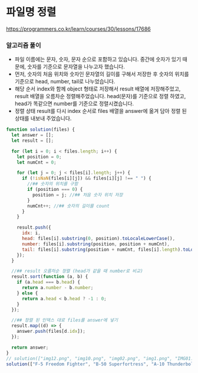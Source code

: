 # 파일명 정렬

https://programmers.co.kr/learn/courses/30/lessons/17686

### 알고리즘 풀이

- 파일 이름에는 문자, 숫자, 문자 순으로 포함하고 있습니다. 중간에 숫자가 있기 때문에, 숫자를 기준으로 문자열을 나누고자 했습니다.
- 먼저, 숫자의 처음 위치와 숫자인 문자열의 길이를 구해서 저장한 후 숫자의 위치를 기준으로 head, number, tail로 나누었습니다.
- 해당 순서 index와 함께 object 형태로 저장해서 result 배열에 저장해주었고, result 배열을 오름차순 정렬해주었습니다. head(문자)를 기준으로 정렬 하였고, head가 똑같으면 number를 기준으로 정렬시켰습니다.
- 정렬 상태 result를 다시 index 순서로 files 배열을 answer에 옮겨 담아 정렬 된 상태를 내보내 주었습니다.

```javascript
function solution(files) {
  let answer = [];
  let result = [];

  for (let i = 0; i < files.length; i++) {
    let position = 0;
    let numCnt = 0;

    for (let j = 0; j < files[i].length; j++) {
      if (!isNaN(files[i][j]) && files[i][j] !== " ") {
        //## 숫자의 위치를 구함
        if (position === 0) {
          position = j; //## 처음 숫자 위치 저장
        }
        numCnt++; //## 숫자의 길이를 count
      }
    }

    result.push({
      idx: i,
      head: files[i].substring(0, position).toLocaleLowerCase(),
      number: files[i].substring(position, position + numCnt),
      tail: files[i].substring(position + numCnt, files[i].length).toLocaleLowerCase(),
    });
  }

  //## result 오름차순 정렬 (head가 같을 때 number로 비교)
  result.sort(function (a, b) {
    if (a.head === b.head) {
      return a.number - b.number;
    } else {
      return a.head < b.head ? -1 : 0;
    }
  });

  //## 정렬 된 인덱스 대로 files를 answer에 넣기
  result.map((d) => {
    answer.push(files[d.idx]);
  });

  return answer;
}
// solution(["img12.png", "img10.png", "img02.png", "img1.png", "IMG01.GIF", "img2.JPG"]);
solution(["F-5 Freedom Fighter", "B-50 Superfortress", "A-10 Thunderbolt II", "F-14 Tomcat"]);
```
